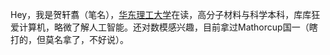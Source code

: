 Hey，我是贺轩翥（笔名），[华东理工大学](https://baike.baidu.com/item/%E5%8D%8E%E4%B8%9C%E7%90%86%E5%B7%A5%E5%A4%A7%E5%AD%A6/495826?fr=ge_ala)在读，高分子材料与科学本科，库库狂爱计算机，略微了解人工智能。还对数模感兴趣，目前拿过Mathorcup国一（瞎打的，但莫名拿了，不好说）。
